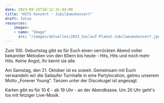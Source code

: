 ```yaml
---
date: 2023-09-25T10:12:31-04:00
title: "HITS Konzert - Jubiläumskonzert"
draft: false
resources:
    images:
    - name: "Image"
      src: "/images/aktuelles/2023_Sailauf-Plakat-Jubilaeumskonzert.jpg"
---
```


Zum 100. Geburtstag gibt es für Euch einen verrückten Abend voller bekannter Melodien von den 60ern bis heute - Hits, Hits und noch mehr Hits. Keine Angst, Ihr kennt sie alle. 

Am Samstag, den 21. Oktober ist es soweit. Gemeinsam mit Euch verwandeln wir die Sailaufer Turnhalle in eine Partylocation, getreu unserem Motto „Forever Young“. Tanzen unter der Discokugel ist angesagt. 

Karten gibt es für 10 € - ab 19 Uhr - an der Abendkasse. Um 20 Uhr geht's los mit fetziger Live-Musik.